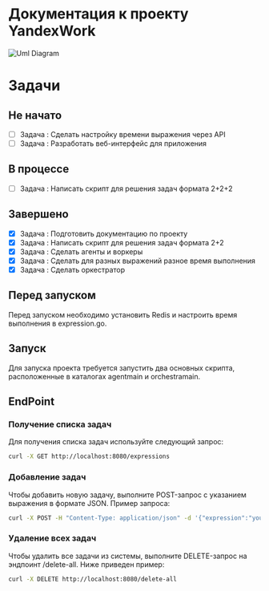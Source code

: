 # Документация к проекту YandexWork
![Uml Diagram](https://github.com/dadilll/YandexWork1/assets/147308879/9b604897-b300-4b2c-8879-f160396e0e1f)

# Задачи
## Не начато

- [ ] Задача : Сделать настройку времени выражения через API
- [ ] Задача : Разработать веб-интерфейс для приложения

## В процессе

- [ ] Задача : Написать скрипт для решения задач формата 2+2+2 

## Завершено

- [x] Задача : Подготовить документацию по проекту
- [x] Задача : Написать скрипт для решения задач формата 2+2
- [x] Задача : Сделать агенты и воркеры
- [x] Задача : Сделать для разных выражений разное время выполнения
- [x] Задача : Сделать оркестратор

## Перед запуском
Перед запуском необходимо установить Redis и настроить время выполнения в expression.go.

## Запуск 

Для запуска проекта требуется запустить два основных скрипта, расположенные в каталогах agentmain и orchestramain.

## EndPoint

### Получение списка задач
Для получения списка задач используйте следующий запрос:

```bash
curl -X GET http://localhost:8080/expressions 
```

### Добавление задач
Чтобы добавить новую задачу, выполните POST-запрос с указанием выражения в формате JSON. Пример запроса:

```bash
curl -X POST -H "Content-Type: application/json" -d '{"expression":"your_expression_here"}' http://localhost:8080/add
```

### Удаление всех задач
Чтобы удалить все задачи из системы, выполните DELETE-запрос на эндпоинт /delete-all. Ниже приведен пример:

```bash
curl -X DELETE http://localhost:8080/delete-all
```
